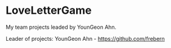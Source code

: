 # LoveLetterGame
My team projects leaded by YounGeon Ahn.

Leader of projects:
YounGeon Ahn - https://github.com/frebern
